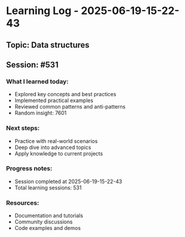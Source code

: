 # Learning Log - 2025-06-19-15-22-43

## Topic: Data structures
## Session: #531

### What I learned today:
- Explored key concepts and best practices
- Implemented practical examples  
- Reviewed common patterns and anti-patterns
- Random insight: 7601

### Next steps:
- Practice with real-world scenarios
- Deep dive into advanced topics
- Apply knowledge to current projects

### Progress notes:
- Session completed at 2025-06-19-15-22-43
- Total learning sessions: 531

### Resources:
- Documentation and tutorials
- Community discussions
- Code examples and demos
